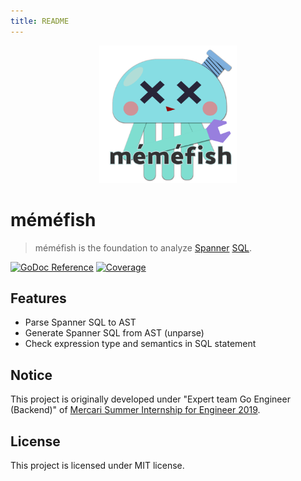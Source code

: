 ```yaml
---
title: README
---
```


<p align="center">
  <img src="images/memefish.png" width="220px">
</p>

# méméfish

> méméfish is the foundation to analyze [Spanner][] [SQL][Spanner SQL].

[Spanner]: https://cloud.google.com/spanner/
[Spanner SQL]: https://cloud.google.com/spanner/docs/query-syntax

[![GoDoc Reference][godoc-badge]](https://godoc.org/github.com/MakeNowJust/memefish/pkg)
[![Coverage][codecov-badge]](https://codecov.io/gh/MakeNowJust/memefish/branch/master)

## Features

- Parse Spanner SQL to AST
- Generate Spanner SQL from AST (unparse)
- Check expression type and semantics in SQL statement

## Notice

This project is originally developed under "Expert team Go Engineer (Backend)" of [Mercari Summer Internship for Engineer 2019](https://mercan.mercari.com/articles/13497/).

## License

This project is licensed under MIT license.

[godoc-badge]: https://img.shields.io/badge/godoc-reference-black.svg?style=for-the-badge&colorA=%235272B4&logo=go&logoColor=white
[codecov-badge]: https://img.shields.io/codecov/c/github/MakeNowJust/memefish/master.svg?style=for-the-badge&colorA=FF005E&logo=codecov&logoColor=white

